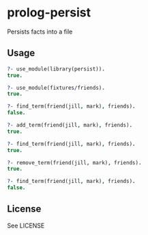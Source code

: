 # prolog-persist

Persists facts into a file


## Usage

```prolog
?- use_module(library(persist)).
true.

?- use_module(fixtures/friends).
true.

?- find_term(friend(jill, mark), friends).
false.

?- add_term(friend(jill, mark), friends).
true.

?- find_term(friend(jill, mark), friends).
true.

?- remove_term(friend(jill, mark), friends).
true.

?- find_term(friend(jill, mark), friends).
false.
```


## License

See LICENSE
